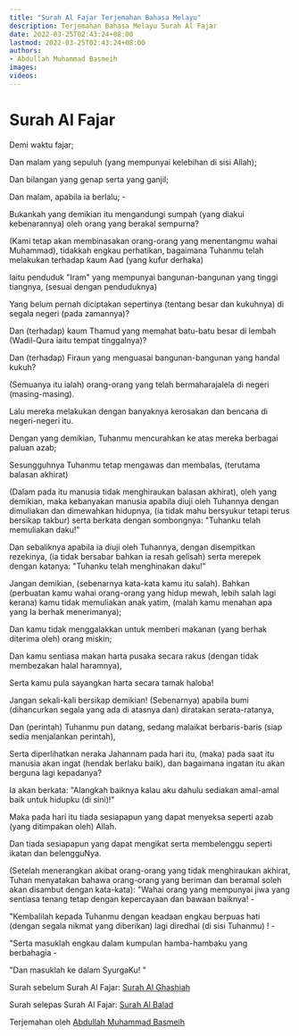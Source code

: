 ```yaml
---
title: "Surah Al Fajar Terjemahan Bahasa Melayu"
description: Terjemahan Bahasa Melayu Surah Al Fajar
date: 2022-03-25T02:43:24+08:00
lastmod: 2022-03-25T02:43:24+08:00
authors:
- Abdullah Muhammad Basmeih
images:
videos:
---
```


# Surah Al Fajar

<p class='atq' id="1">Demi waktu fajar;</p>
<p class='atq' id="2">Dan malam yang sepuluh (yang mempunyai kelebihan di sisi Allah);</p>
<p class='atq' id="3">Dan bilangan yang genap serta yang ganjil;</p>
<p class='atq' id="4">Dan malam, apabila ia berlalu; -</p>
<p class='atq' id="5">Bukankah yang demikian itu mengandungi sumpah (yang diakui kebenarannya) oleh orang yang berakal sempurna?</p>
<p class='atq' id="6">(Kami tetap akan membinasakan orang-orang yang menentangmu wahai Muhammad), tidakkah engkau perhatikan, bagaimana Tuhanmu telah melakukan terhadap kaum Aad (yang kufur derhaka)</p>
<p class='atq' id="7">Iaitu penduduk "Iram" yang mempunyai bangunan-bangunan yang tinggi tiangnya, (sesuai dengan penduduknya)</p>
<p class='atq' id="8">Yang belum pernah diciptakan sepertinya (tentang besar dan kukuhnya) di segala negeri (pada zamannya)?</p>
<p class='atq' id="9">Dan (terhadap) kaum Thamud yang memahat batu-batu besar di lembah (Wadil-Qura iaitu tempat tinggalnya)?</p>
<p class='atq' id="10">Dan (terhadap) Firaun yang menguasai bangunan-bangunan yang handal kukuh?</p>
<p class='atq' id="11">(Semuanya itu ialah) orang-orang yang telah bermaharajalela di negeri (masing-masing).</p>
<p class='atq' id="12">Lalu mereka melakukan dengan banyaknya kerosakan dan bencana di negeri-negeri itu.</p>
<p class='atq' id="13">Dengan yang demikian, Tuhanmu mencurahkan ke atas mereka berbagai paluan azab;</p>
<p class='atq' id="14">Sesungguhnya Tuhanmu tetap mengawas dan membalas, (terutama balasan akhirat)</p>
<p class='atq' id="15">(Dalam pada itu manusia tidak menghiraukan balasan akhirat), oleh yang demikian, maka kebanyakan manusia apabila diuji oleh Tuhannya dengan dimuliakan dan dimewahkan hidupnya, (ia tidak mahu bersyukur tetapi terus bersikap takbur) serta berkata dengan sombongnya: "Tuhanku telah memuliakan daku!"</p>
<p class='atq' id="16">Dan sebaliknya apabila ia diuji oleh Tuhannya, dengan disempitkan rezekinya, (ia tidak bersabar bahkan ia resah gelisah) serta merepek dengan katanya: "Tuhanku telah menghinakan daku!"</p>
<p class='atq' id="17">Jangan demikian, (sebenarnya kata-kata kamu itu salah). Bahkan (perbuatan kamu wahai orang-orang yang hidup mewah, lebih salah lagi kerana) kamu tidak memuliakan anak yatim, (malah kamu menahan apa yang Ia berhak menerimanya);</p>
<p class='atq' id="18">Dan kamu tidak menggalakkan untuk memberi makanan (yang berhak diterima oleh) orang miskin;</p>
<p class='atq' id="19">Dan kamu sentiasa makan harta pusaka secara rakus (dengan tidak membezakan halal haramnya),</p>
<p class='atq' id="20">Serta kamu pula sayangkan harta secara tamak haloba!</p>
<p class='atq' id="21">Jangan sekali-kali bersikap demikian! (Sebenarnya) apabila bumi (dihancurkan segala yang ada di atasnya dan) diratakan serata-ratanya,</p>
<p class='atq' id="22">Dan (perintah) Tuhanmu pun datang, sedang malaikat berbaris-baris (siap sedia menjalankan perintah),</p>
<p class='atq' id="23">Serta diperlihatkan neraka Jahannam pada hari itu, (maka) pada saat itu manusia akan ingat (hendak berlaku baik), dan bagaimana ingatan itu akan berguna lagi kepadanya?</p>
<p class='atq' id="24">Ia akan berkata: "Alangkah baiknya kalau aku dahulu sediakan amal-amal baik untuk hidupku (di sini)!"</p>
<p class='atq' id="25">Maka pada hari itu tiada sesiapapun yang dapat menyeksa seperti azab (yang ditimpakan oleh) Allah.</p>
<p class='atq' id="26">Dan tiada sesiapapun yang dapat mengikat serta membelenggu seperti ikatan dan belengguNya.</p>
<p class='atq' id="27">(Setelah menerangkan akibat orang-orang yang tidak menghiraukan akhirat, Tuhan menyatakan bahawa orang-orang yang beriman dan beramal soleh akan disambut dengan kata-kata): "Wahai orang yang mempunyai jiwa yang sentiasa tenang tetap dengan kepercayaan dan bawaan baiknya! -</p>
<p class='atq' id="28">"Kembalilah kepada Tuhanmu dengan keadaan engkau berpuas hati (dengan segala nikmat yang diberikan) lagi diredhai (di sisi Tuhanmu) ! -</p>
<p class='atq' id="29">"Serta masuklah engkau dalam kumpulan hamba-hambaku yang berbahagia -</p>
<p class='atq' id="30">"Dan masuklah ke dalam SyurgaKu! "</p>

Surah sebelum Surah Al Fajar: [Surah Al Ghashiah](/al-quran/surah-al-ghashiah-terjemahan-bahasa-melayu/)

Surah selepas Surah Al Fajar: [Surah Al Balad](/al-quran/surah-al-balad-terjemahan-bahasa-melayu/)

Terjemahan oleh [Abdullah Muhammad Basmeih](/authors/abdullah-muhammad-basmeih/)
